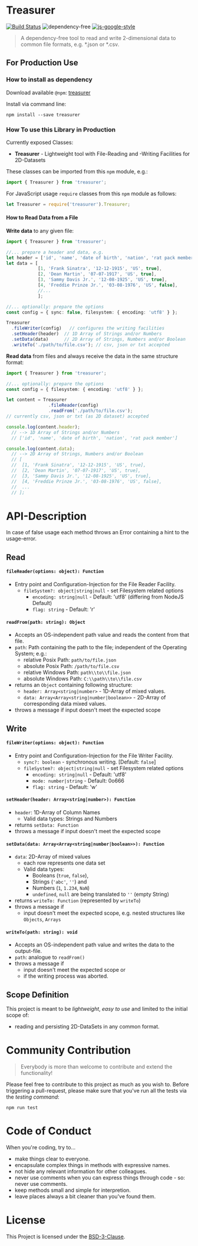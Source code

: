 # Treasurer
[![Build Status](https://travis-ci.com/mvrahden/treasurer.svg?token=nMzrxR4ZGjjBxBvNfUdC&branch=master)](https://travis-ci.com/mvrahden/treasurer) ![dependency-free](https://img.shields.io/badge/dependencies-none-brightgreen.svg) [![js-google-style](https://img.shields.io/badge/code%20style-google-blue.svg)](https://google.github.io/styleguide/jsguide.html)

> A dependency-free tool to read and write 2-dimensional data to common file formats, e.g. *.json or *.csv.

## For Production Use

### How to install as dependency

Download available `@npm`: [treasurer](https://www.npmjs.com/package/treasurer)

Install via command line:
```
npm install --save treasurer
```

### How To use this Library in Production

Currently exposed Classes:

* **Treasurer** - Lightweight tool with File-Reading and -Writing Facilities for 2D-Datasets

These classes can be imported from this `npm` module, e.g.:
```typescript
import { Treasurer } from 'treasurer';
```

For JavaScript usage `require` classes from this `npm` module as follows:
```javascript
let Treasurer = require('treasurer').Treasurer;
```

#### How to Read Data from a File

**Write data** to any given file:
```typescript
import { Treasurer } from 'treasurer';

//... prepare a header and data, e.g.
let header = ['id', 'name', 'date of birth', 'nation', 'rat pack member'];
let data = [
            [1, 'Frank Sinatra', '12-12-1915', 'US', true],
            [2, 'Dean Martin', '07-07-1917', 'US', true],
            [3, 'Sammy Davis Jr.', '12-08-1925', 'US', true],
            [4, 'Freddie Prinze Jr.', '03-08-1976', 'US', false],
            //...
            ];

//... optionally: prepare the options
const config = { sync: false, filesystem: { encoding: 'utf8' } };

Treasurer
  .fileWriter(config)   // configures the writing facilities
  .setHeader(header)  // 1D Array of Strings and/or Numbers
  .setData(data)      // 2D Array of Strings, Numbers and/or Boolean
  .writeTo('./path/to/file.csv'); // csv, json or txt accepted
```

**Read data** from files and always receive the data in the same structure format:
```typescript
import { Treasurer } from 'treasurer';

//... optionally: prepare the options
const config = { filesystem: { encoding: 'utf8' } };

let content = Treasurer
                .fileReader(config)
                .readFrom('./path/to/file.csv');
// currently csv, json or txt (as 2D dataset) accepted

console.log(content.header);
  // --> 1D Array of Strings and/or Numbers
  // ['id', 'name', 'date of birth', 'nation', 'rat pack member']

console.log(content.data);
  // --> 2D Array of Strings, Numbers and/or Boolean
  // [
  //  [1, 'Frank Sinatra', '12-12-1915', 'US', true],
  //  [2, 'Dean Martin', '07-07-1917', 'US', true],
  //  [3, 'Sammy Davis Jr.', '12-08-1925', 'US', true],
  //  [4, 'Freddie Prinze Jr.', '03-08-1976', 'US', false],
  //  ...
  // ];
```

# API-Description

In case of false usage each method throws an Error containing a hint to the usage-error.

## Read

#### `fileReader(options: object): Function`
* Entry point and Configuration-Injection for the File Reader Facility.
  * `fileSystem?: object|string|null` - set Filesystem related options
    * `encoding: string|null` - Default: 'utf8' (differing from NodeJS Default)
    * `flag: string` - Default: 'r'


#### `readFrom(path: string): Object`
* Accepts an OS-independent path value and reads the content from that file.
* `path`: Path containing the path to the file; independent of the Operating System; e.g.:
  * relative Posix Path: `path/to/file.json`
  * absolute Posix Path: `/path/to/file.csv`
  * relative Windows Path: `path\\to\\file.json`
  * absolute Windows Path: `C:\\path\\to\\file.csv`
* returns an `Object` containing following structure:
  * `header: Array<string|number>` - 1D-Array of mixed values.
  * `data: Array<Array<string|number|boolean>>` - 2D-Array of corresponding data mixed values.
* throws a message if input doesn't meet the expected scope

## Write

#### `fileWriter(options: object): Function`
* Entry point and Configuration-Injection for the File Writer Facility.
  * `sync?: boolean` - synchronous writing. [Default: `false`]
  * `fileSystem?: object|string|null` - set Filesystem related options
    * `encoding: string|null` - Default: 'utf8'
    * `mode: number|string` - Default: 0o666
    * `flag: string` - Default: 'w'

#### `setHeader(header: Array<string|number>): Function`
- `header`: 1D-Array of Column Names
  - Valid data types: Strings and Numbers
- returns `setData: Function`
- throws a message if input doesn't meet the expected scope

#### `setData(data: Array<Array<string|number|boolean>>): Function`
- `data`: 2D-Array of mixed values
  - each row represents one data set
  - Valid data types:
    - Booleans (`true`, `false`),
    - Strings (`'abc'`, `''`) and
    - Numbers (`1`, `1.234`, `NaN`)
    - `undefined`, `null` are being translated to `''` (empty String)
- returns `writeTo: Function` (represented by `writeTo`)
- throws a message if
  - input doesn't meet the expected scope, e.g. nested structures like `Objects`, `Arrays`

#### `writeTo(path: string): void`
* Accepts an OS-independent path value and writes the data to the output-file.
* `path`: analogue to `readFrom()`
* throws a message if
  * input doesn't meet the expected scope or
  * if the writing process was aborted.

## Scope Definition

This project is meant to be *lightweight*, *easy to use* and limited to the initial scope of:
* reading and persisting 2D-DataSets in any common format.

# Community Contribution

> Everybody is more than welcome to contribute and extend the functionality!

Please feel free to contribute to this project as much as you wish to. Before triggering a pull-request, please make sure that you've run all the tests via the *testing command*:

```
npm run test
```

# Code of Conduct

When you're coding, try to...

- make things clear to everyone.
- encapsulate complex things in methods with expressive names.
- not hide any relevant information for other colleagues.
- never use comments when you can express things through code - so: never use comments.
- keep methods small and simple for interpretion.
- leave places always a bit cleaner than you've found them.

# License

This Project is licensed under the [BSD-3-Clause](LICENSE).
